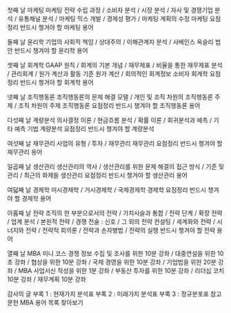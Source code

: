 첫째 날 마케팅
마케팅 전략 수립 과정 / 소비자 분석 / 시장 분석 / 자사 및 경쟁기업 분석 / 유통채널 분석 / 마케팅 믹스 개발 / 경제성 평가 / 마케팅 계획의 수정
마케팅 요점정리
반드시 챙겨야 할 마케팅 용어

둘째 날 윤리학
기업의 사회적 책임 / 상대주의 / 이해관계자 분석 / 사베인스 옥슬리 법안
반드시 챙겨야 할 윤리학 용어

셋째 날 회계학
GAAP 원칙 / 회계의 기본 개념 / 재무제표 / 비율을 통한 재무제표 분석 / 관리회계 / 원가 계산과 활동 기준 원가 계산 / 회의적인 회계정보 소비자 
회계학 요점정리
반드시 챙겨야 할 회계학 용어

넷째 날 조직행동론
조직행동론의 문제 해결 모델 / 개인 및 조직 차원의 조직행동론 주제 / 조직 차원의 주제
조직행동론 요점정리
반드시 챙겨야 할 조직행동론 용어

다섯째 날 계량분석
의사결정 이론 / 현금흐름 분석 / 확률 이론 / 회귀분석과 예측 / 기타 예측 기법
계량분석 요점정리
반드시 챙겨야 할 계량분석

여섯째 날 재무관리
사업의 유형 / 투자 / 재무관리
재무관리 요점정리
반드시 챙겨야 할 재무관리 용어

일곱째 날 생산관리
생산관리의 역사 / 생산관리를 위한 문제 해결의 접근 방식 / 기준 및 관리 / 최근의 화제들
생산관리 요점정리
반드시 챙겨야 할 생산관리 용어

여덟째 날 경제학
미시경제학 / 거시경제학 / 국제경제학
경제학 요점정리
반드시 챙겨야 할 경제학 용어

아홉째 날 전략
조직의 한 부분으로서의 전략 / 가치사슬과 통합 / 전략 단계 / 확장 전략 / 업계 분석 / 본원적 전략 / 경쟁 전술 : 신호 / 그 외의 전략 컨설팅 / 세계화와 전략 / 시너지와 전략 / 전략적 회의론 / 전략과 손자병법 / 전략의 실행
반드시 챙겨야 할 전략 용어

열째 날 MBA 미니 코스
경쟁 정보 수집 및 조사를 위한 10분 강좌 / 대중연설을 위한 10초 강좌 / 협상을 위한 10분 강좌 / 국제 경영을 위한 10분 강좌 / 기업법을 위한 20분 강좌 / MBA 사업서신 작성을 위한 1분 강좌 / 부동산 투자를 위한 10분 강좌 / 리더십 코치 10분 강좌 / 재무계획 10분 강좌

감사의 글
부록 1 : 현재가치 분석표
부록 2 : 미래가치 분석표
부록 3 : 정규분포표
참고문헌
MBA 용어 목록
찾아보기
